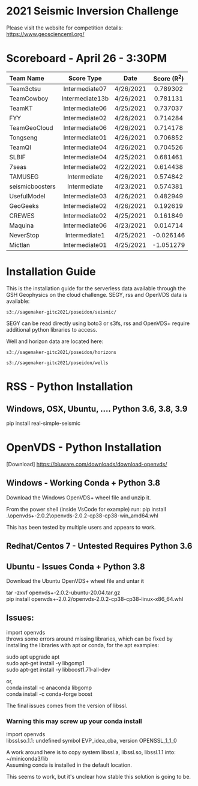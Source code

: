 # 2021 Seismic Inversion Challenge

Please visit the website for competition details: https://www.geoscienceml.org/

# Scoreboard - April 26 - 3:30PM

| **Team Name**        | **Score Type**        | **Date**                 | **Score (R<sup>2</sup>)** |
|:---------------------|:---------------------:|:------------------------:|:-------------------------:|
| Team3ctsu | Intermediate07 | 4/26/2021 | 0.789302 |
| TeamCowboy | Intermediate13b | 4/26/2021 | 0.781131 |
| TeamKT | Intermediate06 | 4/25/2021 | 0.737037 |
| FYY | Intermediate02 | 4/26/2021 | 0.714284 |
| TeamGeoCloud | Intermediate06 | 4/26/2021 | 0.714178 |
| Tongseng | Intermediate01 | 4/26/2021 | 0.706852 |
| TeamQI | Intermediate04 | 4/26/2021 | 0.704526 |
| SLBIF | Intermediate04 | 4/25/2021 | 0.681461 |
| 7seas | Intermediate02 | 4/22/2021 | 0.614438 |
| TAMUSEG | Intermediate | 4/26/2021 | 0.574842 |
| seismicboosters | Intermediate | 4/23/2021 | 0.574381 |
| UsefulModel | Intermediate03 | 4/26/2021 | 0.482949 |
| GeoGeeks | Intermediate02 | 4/26/2021 | 0.192619 |
| CREWES | Intermediate02 | 4/25/2021 | 0.161849 |
| Maquina | Intermediate06 | 4/23/2021 | 0.014714 |
| NeverStop | Intermediate1 | 4/25/2021 | -0.026146 |
| Mictlan | Intermediate01 | 4/25/2021 | -1.051279 |


# Installation Guide

This is the installation guide for the serverless data available through 
the GSH Geophysics on the cloud challenge. SEGY, rss and OpenVDS data is available:

`s3://sagemaker-gitc2021/poseidon/seismic/`

SEGY can be read directly using boto3 or s3fs, rss and OpenVDS+ require additional 
python libraries to access.

Well and horizon data are located here:

`s3://sagemaker-gitc2021/poseidon/horizons`

`s3://sagemaker-gitc2021/poseidon/wells`

# RSS - Python Installation

## Windows, OSX, Ubuntu, ....  Python 3.6, 3.8, 3.9

pip install real-simple-seismic

# OpenVDS - Python Installation

[Download] https://bluware.com/downloads/download-openvds/

## Windows - Working Conda + Python 3.8

Download the Windows OpenVDS+ wheel file and unzip it. 

From the power shell (inside VsCode for example) run:
pip install .\openvds+-2.0.2\openvds-2.0.2-cp38-cp38-win_amd64.whl

This has been tested by multiple users and appears to work.

## Redhat/Centos 7 -  Untested Requires Python 3.6

## Ubuntu - Issues Conda + Python 3.8

Download the Ubuntu OpenVDS+ wheel file and untar it

tar -zxvf openvds+-2.0.2-ubuntu-20.04.tar.gz\
pip install openvds+-2.0.2/openvds-2.0.2-cp38-cp38-linux-x86_64.whl

## Issues:
import openvds\
throws some errors around missing libraries, which can be fixed by installing 
the libraries with apt or conda, for the apt examples:

sudo apt upgrade apt\
sudo apt-get install -y libgomp1\
sudo apt-get install -y libboost1.71-all-dev

or,\
conda install -c anaconda libgomp\
conda install -c conda-forge boost

The final issues comes from the version of libssl.

### Warning this may screw up your conda install

import openvds\
libssl.so.1.1: undefined symbol EVP_idea_cba, version OPENSSL_1_1_0

A work around here is to copy system libssl.a, libssl.so, libssl.1.1 into:\
~/miniconda3/lib\
Assuming conda is installed in the default location.

This seems to work, but it's unclear how stable this solution is going to be.



